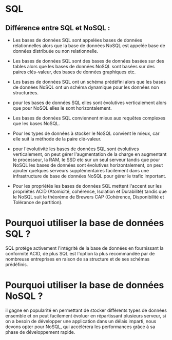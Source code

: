 # SQL

## Différence entre SQL et NoSQL : 

* Les bases de données SQL sont appelées bases de données relationnelles alors que la base de données NoSQL est appelée base de données distribuée ou non relationnelle.

* Les bases de données SQL sont des bases de données basées sur des tables alors que les bases de données NoSQL sont basées sur des paires clés-valeur, des bases de données graphiques etc.

* Les bases de données SQL ont un schéma prédéfini alors que les bases de données NoSQL ont un schéma dynamique pour les données non structurées.

* pour les bases de données SQL elles sont évolutives verticalement alors que pour NoSQL elles le sont horizontalement.

* Les bases de données SQL conviennent mieux aux requêtes complexes que les bases NoSQL.

* Pour les types de données à stocker le NoSQL convient le mieux, car elle suit la méthode de la paire clé-valeur.

* pour l'évolutivité les bases de données SQL sont évolutives verticalement, on peut gérer l'augmentation de la charge en augmentant le processeur, la RAM, le SSD etc sur un seul serveur tandis que pour NoSQL les bases de données sont évolutives horizontalement, on peut ajouter quelques serveurs supplémentaires facilement dans une infrastructure de base de données NoSQL pour gérer le trafic important.

* Pour les propriétés les bases de données SQL mettent l'accent sur les propriétés ACID (Atomicité, cohérence, Isolation et Durabilité) tandis que le NoSQL suit le théorème de Brewers CAP (Cohérence, Disponibilité et Tolérance de partition).

# Pourquoi utiliser la base de données SQL ?

SQL protège activement l'intégrité de la base de données en fournissant la conformité ACID, de plus SQL est l'option la plus recommandée par de nombreuse entreprises en raison de sa structure et de ses schémas prédéfinis.

# Pourquoi utiliser la base de données NoSQL ?

il gagne en popularité en permettant de stocker différents types de données ensemble et on peut facilement évoluer en répartissant plusieurs serveur, si on a besoin de développer une application dans un délais imparti, nous devons opter pour NoSQL, qui accélérera les performances grâce à sa phase de développement rapide.